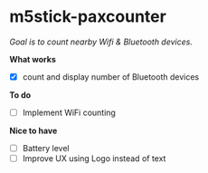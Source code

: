 # m5stick-paxcounter

*Goal is to count nearby Wifi & Bluetooth devices.* 

**What works**
 - [x] count and display number of Bluetooth devices


**To do**
 - [ ] Implement WiFi counting

**Nice to have**

 - [ ] Battery level
 - [ ] Improve UX using Logo instead of text
